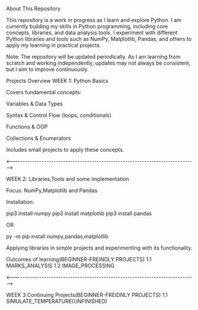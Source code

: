 About This Repository

This repository is a work in progress as I learn and explore Python. I am currently building my skills in Python programming, including core concepts, libraries, and data analysis tools. I experiment with different Python libraries and tools such as NumPy, Matplotlib, Pandas, and others to apply my learning in practical projects.

Note: The repository will be updated periodically. As I am learning from scratch and working independently, updates may not always be consistent, but I aim to improve continuously.

Projects Overview
WEEK 1: Python Basics 

Covers fundamental concepts:

Variables & Data Types

Syntax & Control Flow (loops, conditionals)

Functions & OOP

Collections & Enumerators

Includes small projects to apply these concepts.


<----------------------------------------------------------------------------->

WEEK 2: Libraries,Tools and some implementation

Focus: NumPy,Matplotlib and Pandas

Installation:

pip3 install numpy
pip3 install matplotlib
pip3 install pandas


OR

py -m pip install numpy,pandas,matplotlib

Applying libraries in simple projects and experimenting with its functionality.

Outcomes of learning(BEGINNER-FREINDLY PROJECTS)
1.1 MARKS_ANALYSIS
1.2 IMAGE_PROCESSING

<----------------------------------------------------------------------------->

WEEK 3:Continuing Projects(BEGINNER-FREIDNLY PROJECTS)
1.1 SIMULATE_TEMPERATURE(UNFINISHED)